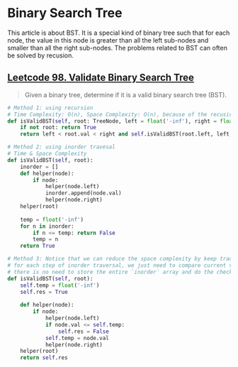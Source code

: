 # Binary Search Tree

This article is about BST. It is a special kind of binary tree such that for each node, the value in this node is greater than all the left sub-nodes and smaller than all the right sub-nodes. The problems related to BST can often be solved by recusion.

## [Leetcode 98. Validate Binary Search Tree](https://leetcode.com/problems/validate-binary-search-tree/)
> Given a binary tree, determine if it is a valid binary search tree (BST).

```python
# Method 1: using recursion
# Time Complexity: O(n), Space Complexity: O(n), because of the recusive stack
def isValidBST(self, root: TreeNode, left = float('-inf'), right = float('inf')) -> bool:
    if not root: return True
    return left < root.val < right and self.isValidBST(root.left, left, root.val) and self.isValidBST(root.right, root.val, right)

# Method 2: using inorder travesal
# Time & Space Complexity
def isValidBST(self, root):
    inorder = []
    def helper(node):
        if node:
            helper(node.left)
            inorder.append(node.val)
            helper(node.right)
    helper(root)
    
    temp = float('-inf')
    for n in inorder:
        if n <= temp: return False
        temp = n
    return True

# Method 3: Notice that we can reduce the space complexity by keep track of a temprary variable,
# for each step of inorder traversal, we just need to compare current value with temp
# there is no need to store the entire `inorder` array and do the check at last
def isValidBST(self, root):
    self.temp = float('-inf')
    self.res = True
    
    def helper(node):
        if node:
            helper(node.left)
            if node.val <= self.temp:
                self.res = False
            self.temp = node.val
            helper(node.right)
    helper(root)
    return self.res
```

